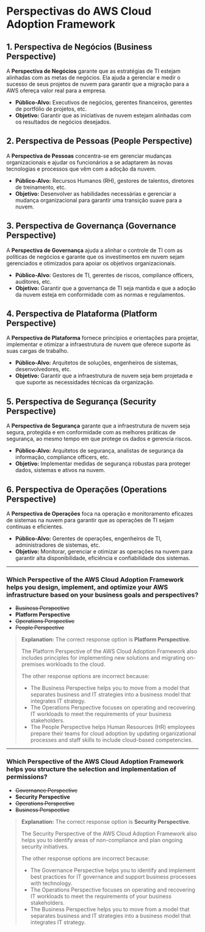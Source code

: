 # Perspectivas do AWS Cloud Adoption Framework

## 1. Perspectiva de Negócios (Business Perspective)

A **Perspectiva de Negócios** garante que as estratégias de TI estejam alinhadas com as metas de negócios. Ela ajuda a gerenciar e medir o sucesso de seus projetos de nuvem para garantir que a migração para a AWS ofereça valor real para a empresa.

- **Público-Alvo:** Executivos de negócios, gerentes financeiros, gerentes de portfólio de projetos, etc.
- **Objetivo:** Garantir que as iniciativas de nuvem estejam alinhadas com os resultados de negócios desejados.

## 2. Perspectiva de Pessoas (People Perspective)

A **Perspectiva de Pessoas** concentra-se em gerenciar mudanças organizacionais e ajudar os funcionários a se adaptarem às novas tecnologias e processos que vêm com a adoção da nuvem.

- **Público-Alvo:** Recursos Humanos (RH), gestores de talentos, diretores de treinamento, etc.
- **Objetivo:** Desenvolver as habilidades necessárias e gerenciar a mudança organizacional para garantir uma transição suave para a nuvem.

## 3. Perspectiva de Governança (Governance Perspective)

A **Perspectiva de Governança** ajuda a alinhar o controle de TI com as políticas de negócios e garante que os investimentos em nuvem sejam gerenciados e otimizados para apoiar os objetivos organizacionais.

- **Público-Alvo:** Gestores de TI, gerentes de riscos, compliance officers, auditores, etc.
- **Objetivo:** Garantir que a governança de TI seja mantida e que a adoção da nuvem esteja em conformidade com as normas e regulamentos.

## 4. Perspectiva de Plataforma (Platform Perspective)

A **Perspectiva de Plataforma** fornece princípios e orientações para projetar, implementar e otimizar a infraestrutura de nuvem que oferece suporte às suas cargas de trabalho.

- **Público-Alvo:** Arquitetos de soluções, engenheiros de sistemas, desenvolvedores, etc.
- **Objetivo:** Garantir que a infraestrutura de nuvem seja bem projetada e que suporte as necessidades técnicas da organização.

## 5. Perspectiva de Segurança (Security Perspective)

A **Perspectiva de Segurança** garante que a infraestrutura de nuvem seja segura, protegida e em conformidade com as melhores práticas de segurança, ao mesmo tempo em que protege os dados e gerencia riscos.

- **Público-Alvo:** Arquitetos de segurança, analistas de segurança da informação, compliance officers, etc.
- **Objetivo:** Implementar medidas de segurança robustas para proteger dados, sistemas e ativos na nuvem.

## 6. Perspectiva de Operações (Operations Perspective)

A **Perspectiva de Operações** foca na operação e monitoramento eficazes de sistemas na nuvem para garantir que as operações de TI sejam contínuas e eficientes.

- **Público-Alvo:** Gerentes de operações, engenheiros de TI, administradores de sistemas, etc.
- **Objetivo:** Monitorar, gerenciar e otimizar as operações na nuvem para garantir alta disponibilidade, eficiência e confiabilidade dos sistemas.

---

### Which Perspective of the AWS Cloud Adoption Framework helps you design, implement, and optimize your AWS infrastructure based on your business goals and perspectives?

- ~~Business Perspective~~
- **Platform Perspective**
- ~~Operations Perspective~~
- ~~People Perspective~~

> **Explanation:**
> The correct response option is **Platform Perspective**.
>
> The Platform Perspective of the AWS Cloud Adoption Framework also includes principles for implementing new solutions and migrating on-premises workloads to the cloud.
>
> The other response options are incorrect because:
>
> - The Business Perspective helps you to move from a model that separates business and IT strategies into a business model that integrates IT strategy.
> - The Operations Perspective focuses on operating and recovering IT workloads to meet the requirements of your business stakeholders.
> - The People Perspective helps Human Resources (HR) employees prepare their teams for cloud adoption by updating organizational processes and staff skills to include cloud-based competencies.

---

### Which Perspective of the AWS Cloud Adoption Framework helps you structure the selection and implementation of permissions?

- ~~Governance Perspective~~
- **Security Perspective**
- ~~Operations Perspective~~
- ~~Business Perspective~~

> **Explanation:**
> The correct response option is **Security Perspective**.
>
> The Security Perspective of the AWS Cloud Adoption Framework also helps you to identify areas of non-compliance and plan ongoing security initiatives.
>
> The other response options are incorrect because:
>
> - The Governance Perspective helps you to identify and implement best practices for IT governance and support business processes with technology.
> - The Operations Perspective focuses on operating and recovering IT workloads to meet the requirements of your business stakeholders.
> - The Business Perspective helps you to move from a model that separates business and IT strategies into a business model that integrates IT strategy.
